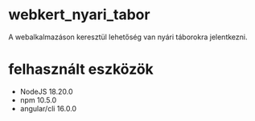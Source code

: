 # webkert_nyari_tabor

A webalkalmazáson keresztül lehetőség van nyári táborokra jelentkezni.

# felhasznált eszközök
  - NodeJS 18.20.0
  - npm 10.5.0
  - angular/cli 16.0.0
  